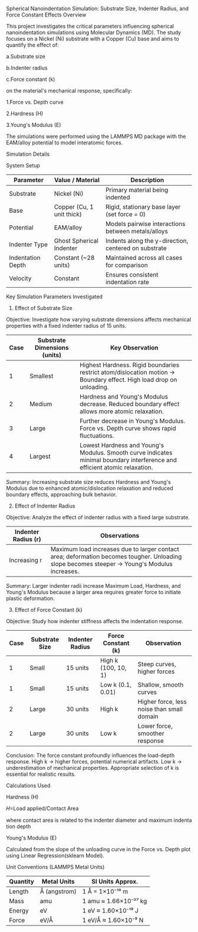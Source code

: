 Spherical Nanoindentation Simulation: Substrate Size, Indenter Radius, and Force Constant Effects
Overview

This project investigates the critical parameters influencing spherical nanoindentation simulations using Molecular Dynamics (MD). The study focuses on a Nickel (Ni) substrate with a Copper (Cu) base and aims to quantify the effect of:

a.Substrate size

b.Indenter radius

c.Force constant (k)

on the material's mechanical response, specifically:

1.Force vs. Depth curve

2.Hardness (H)

3.Young's Modulus (E)

The simulations were performed using the LAMMPS MD package with the EAM/alloy potential to model interatomic forces.

Simulation Details

System Setup

| Parameter          | Value / Material            | Description                                         |
|-------------------|----------------------------|-----------------------------------------------------|
| Substrate          | Nickel (Ni)               | Primary material being indented                     |
| Base               | Copper (Cu, 1 unit thick) | Rigid, stationary base layer (set force = 0)       |
| Potential          | EAM/alloy                 | Models pairwise interactions between metals/alloys |
| Indenter Type      | Ghost Spherical Indenter  | Indents along the y-direction, centered on substrate |
| Indentation Depth  | Constant (~28 units)      | Maintained across all cases for comparison         |
| Velocity           | Constant                  | Ensures consistent indentation rate                |


Key Simulation Parameters Investigated

1. Effect of Substrate Size

Objective: Investigate how varying substrate dimensions affects mechanical properties with a fixed indenter radius of 15 units.

| Case | Substrate Dimensions (units) | Key Observation |
|------|-----------------------------|----------------|
| 1    | Smallest                    | Highest Hardness. Rigid boundaries restrict atom/dislocation motion → Boundary effect. High load drop on unloading. |
| 2    | Medium                       | Hardness and Young's Modulus decrease. Reduced boundary effect allows more atomic relaxation. |
| 3    | Large                        | Further decrease in Young's Modulus. Force vs. Depth curve shows rapid fluctuations. |
| 4    | Largest                      | Lowest Hardness and Young's Modulus. Smooth curve indicates minimal boundary interference and efficient atomic relaxation. |


Summary: Increasing substrate size reduces Hardness and Young's Modulus due to enhanced atomic/dislocation relaxation and reduced boundary effects, approaching bulk behavior.

2. Effect of Indenter Radius

Objective: Analyze the effect of indenter radius with a fixed large substrate.

| Indenter Radius (r) | Observations |
|--------------------|--------------|
| Increasing r       | Maximum load increases due to larger contact area; deformation becomes tougher. Unloading slope becomes steeper → Young's Modulus increases. |

Summary: Larger indenter radii increase Maximum Load, Hardness, and Young's Modulus because a larger area requires greater force to initiate plastic deformation.

3. Effect of Force Constant (k)

Objective: Study how indenter stiffness affects the indentation response.

| Case | Substrate Size | Indenter Radius | Force Constant (k)     | Observation                                      |
|------|----------------|----------------|-----------------------|-------------------------------------------------|
| 1    | Small          | 15 units       | High k (100, 10, 1)   | Steep curves, higher forces                     |
| 1    | Small          | 15 units       | Low k (0.1, 0.01)     | Shallow, smooth curves                           |
| 2    | Large          | 30 units       | High k                 | Higher force, less noise than small domain      |
| 2    | Large          | 30 units       | Low k                  | Lower force, smoother response                  |


Conclusion: The force constant profoundly influences the load-depth response. High k → higher forces, potential numerical artifacts. Low k → underestimation of mechanical properties. Appropriate selection of k is essential for realistic results.

Calculations Used

Hardness (H)

𝐻=Load applied/Contact Area

where contact area is related to the indenter diameter and maximum indentation depth

Young's Modulus (E)

Calculated from the slope of the unloading curve in the Force vs. Depth plot using Linear Regression(sklearn Model).

Unit Conventions (LAMMPS Metal Units)

| Quantity | Metal Units | SI Units Approx. |
|----------|------------|-----------------|
| Length   | Å (angstrom) | 1 Å = 1×10⁻¹⁰ m |
| Mass     | amu          | 1 amu ≈ 1.66×10⁻²⁷ kg |
| Energy   | eV           | 1 eV ≈ 1.60×10⁻¹⁹ J |
| Force    | eV/Å         | 1 eV/Å ≈ 1.60×10⁻⁹ N |

